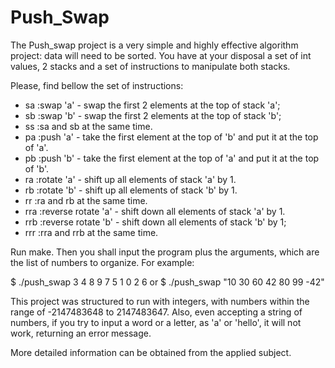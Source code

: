 # Push_Swap
The Push_swap project is a very simple and highly effective algorithm project: data will need to be sorted. You have at your disposal a set of int values, 2 stacks and a set of instructions to manipulate both stacks.

Please, find bellow the set of instructions:

- sa :swap 'a' - swap the first 2 elements at the top of stack 'a';
- sb :swap 'b' - swap the first 2 elements at the top of stack 'b';
- ss :sa and sb at the same time.
- pa :push 'a' - take the first element at the top of 'b' and put it at the top of 'a'.
- pb :push 'b' - take the first element at the top of 'a' and put it at the top of 'b'.
- ra :rotate 'a' - shift up all elements of stack 'a' by 1.
- rb :rotate 'b' - shift up all elements of stack 'b' by 1.
- rr :ra and rb at the same time.
- rra :reverse rotate 'a' - shift down all elements of stack 'a' by 1.
- rrb :reverse rotate 'b' - shift down all elements of stack 'b' by 1;
- rrr :rra and rrb at the same time.

Run make.
Then you shall input the program plus the arguments, which are the list of numbers to organize. For example:

$ ./push_swap 3 4 8 9 7 5 1 0 2 6
or
$ ./push_swap "10 30 60 42 80 99 -42"

This project was structured to run with integers, with numbers within the range of -2147483648 to 2147483647. Also, even accepting a string of numbers,
if you try to input a word or a letter, as 'a' or 'hello', it will not work, returning an error message.

More detailed information can be obtained from the applied subject.
